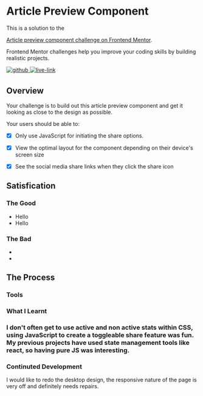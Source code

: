<!-- USE THIS TEMPLATE FOR FUTURE FRONTEND MENTOR PROJECTS, CLEAN CONSISTENT README'S FOR ALL PROJECTS - PAST SELF. -->

<!-- REPLACE HREFS & PROJECT NAMES -->
<h1>Article Preview Component</h1>
<p>
  This is a solution to the 
  
  [Article preview component challenge on Frontend Mentor](https://www.frontendmentor.io/challenges/article-preview-component-dYBN_pYFT).
  
  Frontend Mentor challenges help you improve your coding skills by building realistic projects. 
</p>

<!-- REPLACE HREFS -->
<a href="https://www.frontendmentor.io/solutions/article-preview-component-with-sass-lysjyshB6" target="_blank">
  <img src=https://img.shields.io/badge/solution-3e54a3?&style=for-the-badge&logo=frontendmentor&logoColor=white alt=github style="margin-bottom: 5px;" />
</a>
<a href="https://laughing-khorana-5fc194.netlify.app/" target="_blank">
  <img src=https://img.shields.io/badge/live%20demo-lightgreen?&style=for-the-badge&logo=html5&logoColor=333 alt=live-link style="margin-bottom: 5px;" />
</a>

<!-- REPLACE TASKS -->
<h2>Overview</h2>
Your challenge is to build out this article preview component and get it looking as close to the design as possible.

Your users should be able to:
- [x] Only use JavaScript for initiating the share options.
- [x] View the optimal layout for the component depending on their device's screen size
- [x] See the social media share links when they click the share icon



<!-- REPLACE LIST ITEMS -->
<h2>Satisfication</h2>
<h3>The Good</h3>
  <ul>
    <li>Hello</li>
    <li>Hello</li>
  </ul>
<h3>The Bad</h3>
  <ul>
    <li></li>
    <li></li>
  </ul>

<h2>The Process</h2>
<h3>Tools</h3>

<h3>What I Learnt<h3>
I don't often get to use active and non active stats within CSS, using JavaScript to create a toggleable share feature was fun.
My previous projects have used state management tools like react, so having pure JS was interesting.

<h3>Continuted Development</h3>
I would like to redo the desktop design, the responsive nature of the page is very off and definitely needs repairs.
